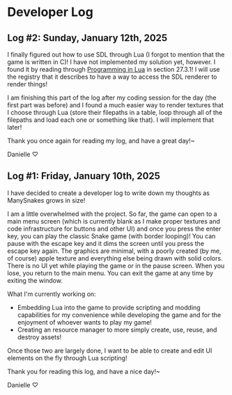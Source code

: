 # Developer Log

## Log #2: Sunday, January 12th, 2025

I finally figured out how to use SDL through Lua (I forgot to mention that the game is written in C)! I have not implemented my solution yet, however. I found it by reading through [Programming in Lua](https://www.lua.org/pil/) in section 27.3.1! I will use the registry that it describes to have a way to access the SDL renderer to render things!  

I am finishing this part of the log after my coding session for the day (the first part was before) and I found a much easier way to render textures that I choose through Lua (store their filepaths in a table, loop through all of the filepaths and load each one or something like that). I will implement that later!  

Thank you once again for reading my log, and have a great day!~

Danielle ♡

## Log #1: Friday, January 10th, 2025

I have decided to create a developer log to write down my thoughts as ManySnakes grows in size!  

I am a little overwhelmed with the project. So far, the game can open to a main menu screen (which is currently blank as I make proper textures and code infrastructure for buttons and other UI) and once you press the enter key, you can play the classic Snake game (with border looping)! You can pause with the escape key and it dims the screen until you press the escape key again. The graphics are minimal, with a poorly created (by me, of course) apple texture and everything else being drawn with solid colors. There is no UI yet while playing the game or in the pause screen. When you lose, you return to the main menu. You can exit the game at any time by exiting the window.  

What I'm currently working on:
- Embedding Lua into the game to provide scripting and modding capabilities for my convenience while developing the game and for the enjoyment of whoever wants to play my game!
- Creating an resource manager to more simply create, use, reuse, and destroy assets!

Once those two are largely done, I want to be able to create and edit UI elements on the fly through Lua scripting!  

Thank you for reading this log, and have a nice day!~  

Danielle ♡
